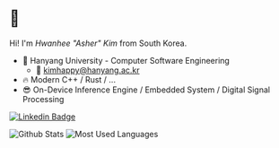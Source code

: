 # 👋

Hi! I'm *Hwanhee "Asher" Kim* from South Korea.

- 🏫 Hanyang University - Computer Software Engineering
    - 📧 kimhappy@hanyang.ac.kr
- 🔥 Modern C++ / Rust / ...
- 😎 On-Device Inference Engine / Embedded System  / Digital Signal Processing

[![Linkedin Badge](https://img.shields.io/badge/-LinkedIn-blue?style=flat-square&logo=Linkedin&logoColor=white&link=https://www.linkedin.com/in/hwanhee-kim-86072b1a1/)](https://www.linkedin.com/in/hwanhee-kim-86072b1a1/)

![Github Stats](https://github-readme-stats.vercel.app/api?username=kimhappy&show_icons=true&hide_border=true&count_private=true)
![Most Used Languages](https://github-readme-stats.vercel.app/api/top-langs/?username=kimhappy&hide_border=true&layout=compact)
